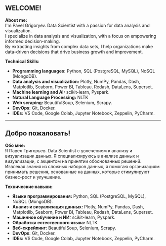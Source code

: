 ## WELCOME! 

**About me:**  
I'm Pavel Grigoryev. Data Scientist with a passion for data analysis and visualization.  
I specialize in data analysis and visualization, with a focus on empowering informed decision-making.     
By extracting insights from complex data sets, I help organizations make data-driven decisions that drive business growth and improvement.  

**Technical Skills:**
- **Programming languages:** Python, SQL (PostgreSQL, MySQL), NoSQL (MongoDB).
- **Data analysis and visualization:** Plotly, NumPy, Pandas, Dash, Matplotlib, Seaborn, Power BI, Tableau, Redash, DataLens, Superset.
- **Machine learning and AI:** scikit-learn, Pyspark.
- **Natural Language Processing:** NLTK
- **Web scraping:** BeautifulSoup, Selenium, Scrapy.
- **DevOps:** Git, Docker.
- **IDEs:** VS Code, Google Colab, Jupyter Notebook, Zeppelin, PyCharm.

***

## Добро пожаловать!

**Обо мне:**  
Я Павел Григорьев. Data Scientist с увлечением к анализу и визуализации данных.
Я специализируюсь в анализе данных и визуализации, с акцентом на принятии обоснованных решений.
Извлекая знания из сложных наборов данных, я помогаю организациям принимать решения, основанные на данных, которые стимулируют бизнес-рост и улучшение.

**Технические навыки:**
- **Языки программирования:** Python, SQL (PostgreSQL, MySQL), NoSQL (MongoDB).
- **Анализ и визуализация данных:** Plotly, NumPy, Pandas, Dash, Matplotlib, Seaborn, Power BI, Tableau, Redash, DataLens, Superset.
- **Машинное обучение и ИИ:** scikit-learn, Pyspark.
- **Обработка естественного языка:** NLTK
- **Веб-скрейпинг:** BeautifulSoup, Selenium, Scrapy.
- **DevOps:** Git, Docker.
- **IDEs:** VS Code, Google Colab, Jupyter Notebook, Zeppelin, PyCharm.
  
